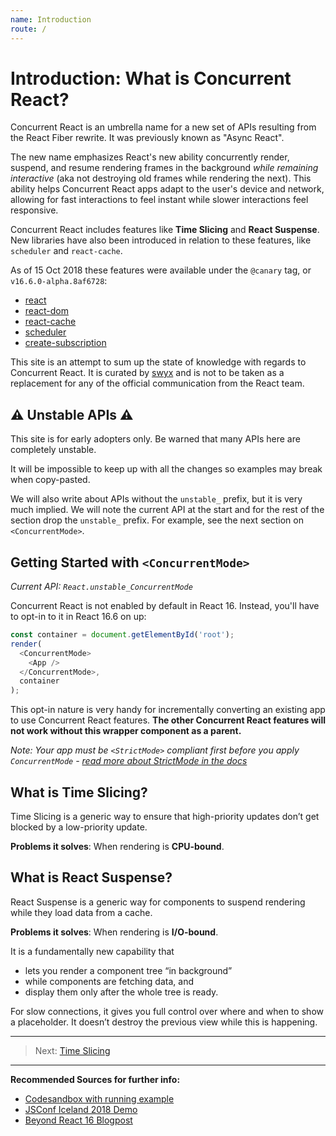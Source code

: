 ```yaml
---
name: Introduction
route: /
---
```


# Introduction: What is Concurrent React?

Concurrent React is an umbrella name for a new set of APIs resulting from the React Fiber rewrite. 
It was previously known as "Async React".

The new name emphasizes React's new ability concurrently render, suspend, and resume rendering frames 
in the background *while remaining interactive* (aka not destroying old frames while rendering the next). 
This ability helps Concurrent React apps adapt to the user's device and network, 
allowing for fast interactions to feel instant while slower interactions feel responsive.

Concurrent React includes features like **Time Slicing** and **React Suspense**. 
New libraries have also been introduced in relation to these features, like `scheduler` and `react-cache`.

As of 15 Oct 2018 these features were available under the `@canary` tag, or `v16.6.0-alpha.8af6728`:

- [react](https://www.npmjs.com/package/react/v/16.6.0-alpha.8af6728)
- [react-dom](https://www.npmjs.com/package/react-dom/v/16.6.0-alpha.8af6728)
- [react-cache](https://www.npmjs.com/package/react-cache/v/16.6.0-alpha.8af6728)
- [scheduler](https://www.npmjs.com/package/scheduler/v/16.6.0-alpha.8af6728)
- [create-subscription](https://www.npmjs.com/package/create-subscription/v/16.6.0-alpha.8af6728)

This site is an attempt to sum up the state of knowledge with regards to Concurrent React. 
It is curated by [swyx](http://twitter.com/swyx) and is not to be taken as a replacement for any 
of the official communication from the React team.

## ⚠️ Unstable APIs ⚠️

This site is for early adopters only. Be warned that many APIs here are completely unstable. 

It will be impossible to keep up with all the changes so examples may break when copy-pasted.

We will also write about APIs without the `unstable_` prefix, but it is very much implied. 
We will note the current API at the start and for the rest of the section drop the `unstable_` prefix.
For example, see the next section on `<ConcurrentMode>`.

## Getting Started with `<ConcurrentMode>`

*Current API: `React.unstable_ConcurrentMode`*

Concurrent React is not enabled by default in React 16. 
Instead, you'll have to opt-in to it in React 16.6 on up:

```js
const container = document.getElementById('root');
render(
  <ConcurrentMode>
    <App />
  </ConcurrentMode>,
  container
);
```

This opt-in nature is very handy for incrementally converting an existing app to use Concurrent React features.
**The other Concurrent React features will not work without this wrapper component as a parent.**

*Note: Your app must be `<StrictMode>` compliant first before you apply `ConcurrentMode` - [read more about StrictMode in the docs](https://reactjs.org/docs/strict-mode.html)*

## What is Time Slicing?

Time Slicing is a generic way to ensure that high-priority updates don’t get blocked by a low-priority update.

**Problems it solves**: When rendering is **CPU-bound**.

## What is React Suspense?

React Suspense is a generic way for components to suspend rendering while they load data from a cache.

**Problems it solves**: When rendering is **I/O-bound**.

It is a fundamentally new capability that

- lets you render a component tree “in background”
- while components are fetching data, and
- display them only after the whole tree is ready.

For slow connections, it gives you full control over where and when to show a placeholder.
It doesn’t destroy the previous view while this is happening.

--- 

> Next: [Time Slicing](apis/time-slicing)

---

**Recommended Sources for further info:**

- [Codesandbox with running example](https://codesandbox.io/s/w0n9ok3mqw)
- [JSConf Iceland 2018 Demo](https://www.youtube.com/watch?v=nLF0n9SACd4)
- [Beyond React 16 Blogpost](https://reactjs.org/blog/2018/03/01/sneak-peek-beyond-react-16.html)